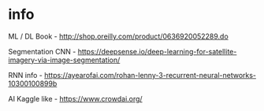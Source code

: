 # info
ML / DL Book - http://shop.oreilly.com/product/0636920052289.do

Segmentation CNN - https://deepsense.io/deep-learning-for-satellite-imagery-via-image-segmentation/

RNN info - https://ayearofai.com/rohan-lenny-3-recurrent-neural-networks-10300100899b

AI Kaggle like - https://www.crowdai.org/
